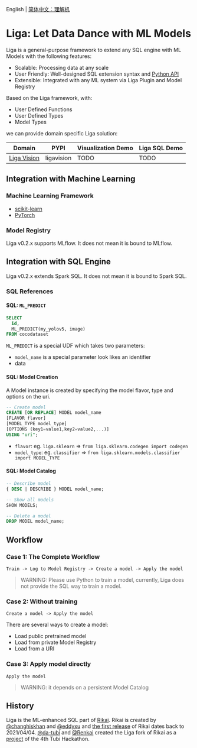 English | [简体中文：理解机](README_ZH.md)

# Liga: Let Data Dance with ML Models
Liga is a general-purpose framework to extend any SQL engine with ML Models with the following features:
+ Scalable: Processing data at any scale
+ User Friendly: Well-designed SQL extension syntax and [Python API](README_PYTHON.md)
+ Extensible: Integrated with any ML system via Liga Plugin and Model Registry

Based on the Liga framework, with:
+ User Defined Functions
+ User Defined Types
+ Model Types

we can provide domain specific Liga solution:

| Domain | PYPI | Visualization Demo | Liga SQL Demo |
|-----------------|------|--------------------|---------------|
| [Liga Vision](README_VISION.md) | ligavision | TODO | TODO |

## Integration with Machine Learning
### Machine Learning Framework
+ [scikit-learn](README_SKLEARN.md)
+ [PyTorch](https://github.com/komprenilo/liga-pytorch)

### Model Registry
Liga v0.2.x supports MLflow. It does not mean it is bound to MLflow.

## Integration with SQL Engine
Liga v0.2.x extends Spark SQL. It does not mean it is bound to Spark SQL.

### SQL References
#### SQL: `ML_PREDICT`
``` sql
SELECT
  id,
  ML_PREDICT(my_yolov5, image)
FROM cocodataset 
```

`ML_PREDICT` is a special UDF which takes two parameters:
+ `model_name` is a special parameter look likes an identifier
+ data

#### SQL: Model Creation
A Model instance is created by specifying the model flavor, type and options on the uri.

``` sql
-- Create model
CREATE [OR REPLACE] MODEL model_name
[FLAVOR flavor]
[MODEL_TYPE model_type]
[OPTIONS (key1=value1,key2=value2,...)]
USING "uri";
```

+ `flavor`: eg. `liga.sklearn` => `from liga.sklearn.codegen import codegen`
+ `model_type`: eg. `classifier` => `from liga.sklearn.models.classifier import MODEL_TYPE`


#### SQL: Model Catalog
``` sql
-- Describe model
{ DESC | DESCRIBE } MODEL model_name;

-- Show all models
SHOW MODELS;

-- Delete a model
DROP MODEL model_name;
```

## Workflow
### Case 1: The Complete Workflow
```
Train -> Log to Model Registry -> Create a model -> Apply the model
```
> WARNING: Please use Python to train a model, currently, Liga does not provide the SQL way to train a model.

### Case 2: Without training
```
Create a model -> Apply the model
```
There are several ways to create a model:
+ Load public pretrained model
+ Load from private Model Registry
+ Load from a URI


### Case 3: Apply model directly
```
Apply the model
```
> WARNING: it depends on a persistent Model Catalog

## History
Liga is the ML-enhanced SQL part of [Rikai](https://github.com/eto-ai/rikai). Rikai is created by [@changhiskhan](https://github.com/changhiskhan) and [@eddyxu](https://github.com/eddyxu) and [the first release](https://github.com/eto-ai/rikai/releases/tag/v0.0.4) of Rikai dates back to 2021/04/04. [@da-tubi](https://github.com/da-tubi) and [@Renkai](https://github.com/Renkai) created the Liga fork of Rikai as a [project](https://github.com/liga-ai/liga/issues/13) of the 4th Tubi Hackathon.
